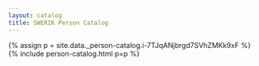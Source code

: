 ```yaml
---
layout: catalog
title: SWERIK Person Catalog
---
```

{% assign p = site.data._person-catalog.i-7TJqANjbrgd7SVhZMKk9xF %}
{% include person-catalog.html p=p %}

